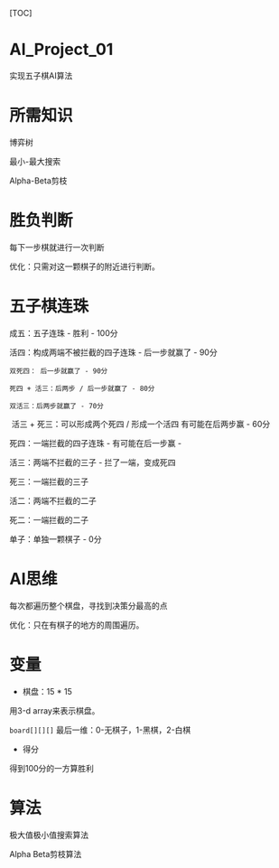[TOC]

# AI_Project_01

实现五子棋AI算法

# 所需知识

博弈树

最小-最大搜索

Alpha-Beta剪枝

# 胜负判断

每下一步棋就进行一次判断

优化：只需对这一颗棋子的附近进行判断。

# 五子棋连珠

成五：五子连珠 - 胜利 - 100分

活四：构成两端不被拦截的四子连珠 - 后一步就赢了 - 90分

	双死四： 后一步就赢了 - 90分

	死四 + 活三：后两步 / 后一步就赢了 - 80分

	双活三：后两步就赢了 - 70分

​	活三 + 死三：可以形成两个死四 / 形成一个活四 有可能在后两步赢 - 60分

死四：一端拦截的四子连珠 - 有可能在后一步赢 - 

活三：两端不拦截的三子 - 拦了一端，变成死四

死三：一端拦截的三子

活二：两端不拦截的二子

死二：一端拦截的二子

单子：单独一颗棋子 - 0分



# AI思维

每次都遍历整个棋盘，寻找到决策分最高的点

优化：只在有棋子的地方的周围遍历。



# 变量

- 棋盘：15 * 15 

用3-d array来表示棋盘。

`board[][][]` 最后一维：0-无棋子，1-黑棋，2-白棋

- 得分

得到100分的一方算胜利



# 算法

极大值极小值搜索算法

Alpha Beta剪枝算法